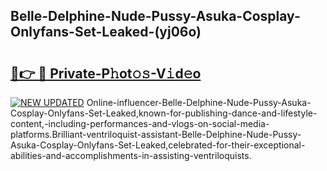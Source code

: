 ## Belle-Delphine-Nude-Pussy-Asuka-Cosplay-Onlyfans-Set-Leaked-(yj06o)


# <h2><a href="https://mediaupload.pro?-19M">🔗👉 🔴 Private-P𝚑ot𝚘𝚜-V𝚒d𝚎o</a></h2>

[![NEW UPDATED](https://i.imgur.com/0qMVB7G.gif)](https://mediaupload.pro?-19M)
Online-influencer-Belle-Delphine-Nude-Pussy-Asuka-Cosplay-Onlyfans-Set-Leaked,known-for-publishing-dance-and-lifestyle-content,-including-performances-and-vlogs-on-social-media-platforms.Brilliant-ventriloquist-assistant-Belle-Delphine-Nude-Pussy-Asuka-Cosplay-Onlyfans-Set-Leaked,celebrated-for-their-exceptional-abilities-and-accomplishments-in-assisting-ventriloquists.  